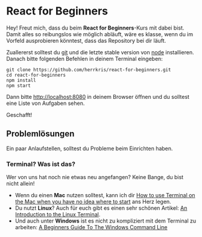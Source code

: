 # React for Beginners

Hey! Freut mich, dass du beim **React for Beginners**-Kurs mit dabei bist. Damit alles so reibungslos wie möglich abläuft, wäre es klasse, wenn du im Vorfeld ausprobieren könntest, dass das Repository bei dir läuft.

Zuallererst solltest du [git](https://git-scm.com/downloads) und die letzte stable version von [node](https://nodejs.org/en/) installieren. Danach bitte folgenden Befehlen in deinem Terminal eingeben:

```
git clone https://github.com/herrkris/react-for-beginners.git
cd react-for-beginners
npm install
npm start
```

Dann bitte <http://localhost:8080> in deinem Browser öffnen und du solltest eine Liste von Aufgaben sehen.

Geschafft!

## Problemlösungen
Ein paar Anlaufstellen, solltest du Probleme beim Einrichten haben.

### Terminal? Was ist das?
Wer von uns hat noch nie etwas neu angefangen? Keine Bange, du bist nicht allein!
  * Wenn du einen **Mac** nutzen solltest, kann ich dir [How to use Terminal on the Mac when you have no idea where to start](http://www.imore.com/how-use-terminal-mac-when-you-have-no-idea-where-start) ans Herz legen.
  * Du nutzt **Linux**? Auch für euch gibt es einen sehr schönen Artikel: [An Introduction to the Linux Terminal](https://www.digitalocean.com/community/tutorials/an-introduction-to-the-linux-terminal).
  * Und auch unter **Windows** ist es nicht zu kompliziert mit dem Terminal zu arbeiten: [A Beginners Guide To The Windows Command Line](http://www.makeuseof.com/tag/a-beginners-guide-to-the-windows-command-line/)